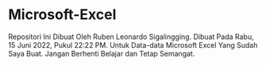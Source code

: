 # Microsoft-Excel
Repositori Ini Dibuat Oleh Ruben Leonardo Sigalingging. Dibuat Pada Rabu, 15 Juni 2022, Pukul 22:22 PM. Untuk Data-data Microsoft Excel Yang Sudah Saya Buat. Jangan Berhenti Belajar dan Tetap Semangat.
